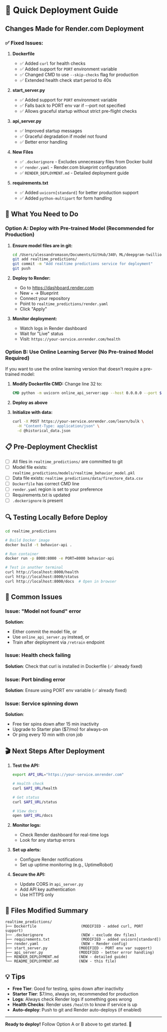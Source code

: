 # 🚀 Quick Deployment Guide

## Changes Made for Render.com Deployment

### ✅ Fixed Issues:

1. **Dockerfile**
   - ✅ Added `curl` for health checks
   - ✅ Added support for `PORT` environment variable
   - ✅ Changed CMD to use `--skip-checks` flag for production
   - ✅ Extended health check start period to 40s

2. **start_server.py**
   - ✅ Added support for `PORT` environment variable
   - ✅ Falls back to PORT env var if --port not specified
   - ✅ Allows graceful startup without strict pre-flight checks

3. **api_server.py**
   - ✅ Improved startup messages
   - ✅ Graceful degradation if model not found
   - ✅ Better error handling

4. **New Files**
   - ✅ `.dockerignore` - Excludes unnecessary files from Docker build
   - ✅ `render.yaml` - Render.com blueprint configuration
   - ✅ `RENDER_DEPLOYMENT.md` - Detailed deployment guide

5. **requirements.txt**
   - ✅ Added `uvicorn[standard]` for better production support
   - ✅ Added `python-multipart` for form handling

## 🎯 What You Need to Do

### Option A: Deploy with Pre-trained Model (Recommended for Production)

1. **Ensure model files are in git:**
   ```bash
   cd /Users/alessandromason/Documents/GitHub/340\ ML/deepgram-twillio-server
   git add realtime_predictions/
   git commit -m "Add realtime predictions service for deployment"
   git push
   ```

2. **Deploy to Render:**
   - Go to https://dashboard.render.com
   - New + → Blueprint
   - Connect your repository
   - Point to `realtime_predictions/render.yaml`
   - Click "Apply"

3. **Monitor deployment:**
   - Watch logs in Render dashboard
   - Wait for "Live" status
   - Visit: `https://your-service.onrender.com/health`

### Option B: Use Online Learning Server (No Pre-trained Model Required)

If you want to use the online learning version that doesn't require a pre-trained model:

1. **Modify Dockerfile CMD:**
   Change line 32 to:
   ```dockerfile
   CMD python -m uvicorn online_api_server:app --host 0.0.0.0 --port ${PORT:-8000}
   ```

2. **Deploy as above**

3. **Initialize with data:**
   ```bash
   curl -X POST https://your-service.onrender.com/learn/bulk \
     -H "Content-Type: application/json" \
     -d @historical_data.json
   ```

## 📋 Pre-Deployment Checklist

- [ ] All files in `realtime_predictions/` are committed to git
- [ ] Model file exists: `realtime_predictions/models/realtime_behavior_model.pkl`
- [ ] Data file exists: `realtime_predictions/data/firestore_data.csv`
- [ ] `Dockerfile` has correct CMD line
- [ ] `render.yaml` region is set to your preference
- [ ] Requirements.txt is updated
- [ ] `.dockerignore` is present

## 🔍 Testing Locally Before Deploy

```bash
cd realtime_predictions

# Build Docker image
docker build -t behavior-api .

# Run container
docker run -p 8000:8000 -e PORT=8000 behavior-api

# Test in another terminal
curl http://localhost:8000/health
curl http://localhost:8000/status
curl http://localhost:8000/docs  # Open in browser
```

## 🐛 Common Issues

### Issue: "Model not found" error
**Solution**: 
- Either commit the model file, or
- Use `online_api_server.py` instead, or
- Train after deployment via `/retrain` endpoint

### Issue: Health check failing
**Solution**: Check that curl is installed in Dockerfile (✅ already fixed)

### Issue: Port binding error
**Solution**: Ensure using PORT env variable (✅ already fixed)

### Issue: Service spinning down
**Solution**: 
- Free tier spins down after 15 min inactivity
- Upgrade to Starter plan ($7/mo) for always-on
- Or ping every 10 min with cron job

## 🎬 Next Steps After Deployment

1. **Test the API:**
   ```bash
   export API_URL="https://your-service.onrender.com"
   
   # Health check
   curl $API_URL/health
   
   # Get status
   curl $API_URL/status
   
   # View docs
   open $API_URL/docs
   ```

2. **Monitor logs:**
   - Check Render dashboard for real-time logs
   - Look for any startup errors

3. **Set up alerts:**
   - Configure Render notifications
   - Set up uptime monitoring (e.g., UptimeRobot)

4. **Secure the API:**
   - Update CORS in `api_server.py`
   - Add API key authentication
   - Use HTTPS only

## 📝 Files Modified Summary

```
realtime_predictions/
├── Dockerfile                    (MODIFIED - added curl, PORT support)
├── .dockerignore                 (NEW - exclude dev files)
├── requirements.txt              (MODIFIED - added uvicorn[standard])
├── render.yaml                   (NEW - Render config)
├── start_server.py              (MODIFIED - PORT env var support)
├── api_server.py                (MODIFIED - better error handling)
├── RENDER_DEPLOYMENT.md         (NEW - detailed guide)
└── README_DEPLOYMENT.md         (NEW - this file)
```

## 💡 Tips

- **Free Tier**: Good for testing, spins down after inactivity
- **Starter Tier**: $7/mo, always on, recommended for production
- **Logs**: Always check Render logs if something goes wrong
- **Health Checks**: Render uses `/health` to know if service is up
- **Auto-deploy**: Push to git and Render auto-deploys (if enabled)

---

**Ready to deploy!** Follow Option A or B above to get started. 🚀

